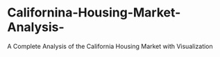 # Californina-Housing-Market-Analysis-
A Complete Analysis of the California Housing Market with Visualization 
